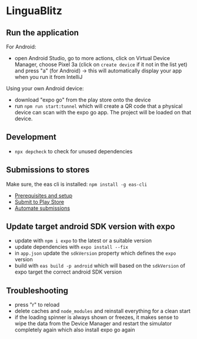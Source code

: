 # LinguaBlitz

## Run the application

For Android:

- open Android Studio, go to more actions, click on Virtual Device Manager, choose Pixel 3a (click on `create device` if
  it not in the list yet) and press "a" (for Android)
  &rarr; this will automatically display your app when you run it from IntelliJ

Using your own Android device:

- download "expo go" from the play store onto the device
- run `npm run start:tunnel` which will create a QR code that a physical device can scan with the expo go app.
  The project will be loaded on that device.

## Development

- `npx depcheck` to check for unused dependencies

## Submissions to stores

Make sure, the eas cli is installed: `npm install -g eas-cli`

- [Prerequisites and setup](https://docs.expo.dev/build/setup/#prerequisites)
- [Submit to Play Store](https://docs.expo.dev/submit/android/)
- [Automate submissions](https://docs.expo.dev/build/automate-submissions/)

## Update target android SDK version with expo

- update with `npm i expo` to the latest or a suitable version
- update dependencies with `expo install --fix`
- in `app.json` update the `sdkVersion` property which defines the `expo` version
- build with `eas build -p android` which will based on the `sdkVersion` of expo target the correct android SDK version

## Troubleshooting

- press "r" to reload
- delete caches and `node_modules` and reinstall everything for a clean start
- if the loading spinner is always shown or freezes, it makes sense to wipe the data from the Device Manager and restart
  the simulator completely again which also install expo go again
